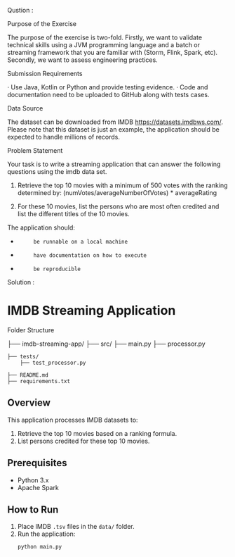 Qustion : 

Purpose of the Exercise
 
The purpose of the exercise is two-fold. Firstly, we want to validate technical skills using a JVM programming language and a batch or streaming framework that you are familiar with (Storm, Flink, Spark, etc). Secondly, we want to assess engineering practices.
 
Submission Requirements
 
·         Use Java, Kotlin or Python and provide testing evidence.
·         Code and documentation need to be uploaded to GitHub along with tests cases.
 
Data Source
 
The dataset can be downloaded from IMDB https://datasets.imdbws.com/. Please note that this dataset is just an example, the application should be expected to handle millions of records.
 
Problem Statement
 
Your task is to write a streaming application that can answer the following questions using the imdb data set.
 
1. Retrieve the top 10 movies with a minimum of 500 votes with the ranking determined by:
(numVotes/averageNumberOfVotes) * averageRating
 
2. For these 10 movies, list the persons who are most often credited and list the
different titles of the 10 movies.
 
The application should:
-          be runnable on a local machine
-          have documentation on how to execute
-          be reproducible







Solution :


# IMDB Streaming Application

Folder Structure

├── imdb-streaming-app/
    ├── src/
        ├── main.py
        ├── processor.py
        
    ├── tests/
        ├── test_processor.py
       
    ├── README.md
    ├── requirements.txt


## Overview
This application processes IMDB datasets to:
1. Retrieve the top 10 movies based on a ranking formula.
2. List persons credited for these top 10 movies.

## Prerequisites
- Python 3.x
- Apache Spark

## How to Run
1. Place IMDB `.tsv` files in the `data/` folder.
2. Run the application:
   ```bash
   python main.py
